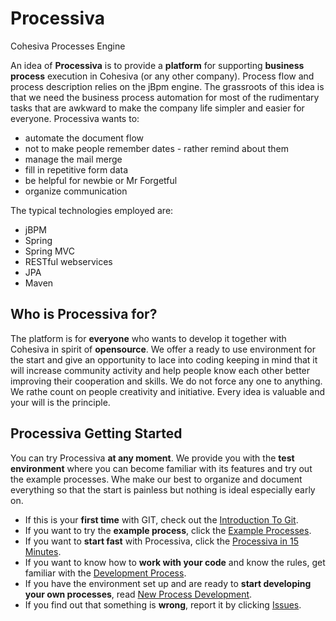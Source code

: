 Processiva
==========

Cohesiva Processes Engine

An idea of **Processiva** is to provide a **platform** for supporting **business process** execution in Cohesiva (or any other company). Process flow and process description relies on the jBpm engine. The grassroots of this idea is that we need the business process automation for most of the rudimentary tasks that are awkward to make the company life simpler and easier for everyone. Processiva wants to:
- automate the document flow
- not to make people remember dates - rather remind about them
- manage the mail merge
- fill in repetitive form data
- be helpful for newbie or Mr Forgetful
- organize communication

The typical technologies employed are:
- jBPM
- Spring
- Spring MVC
- RESTful webservices
- JPA
- Maven



## Who is Processiva for?
The platform is for **everyone** who wants to develop it together with Cohesiva in spirit of **opensource**.
We offer a ready to use environment for the start and give an opportunity to lace into coding keeping in mind that it will increase community activity and help people know each other better improving their cooperation and skills.
We do not force any one to anything. We rathe count on people creativity and initiative. Every idea is valuable and your will is the principle.

## Processiva Getting Started
You can try Processiva **at any moment**. We provide you with the **test environment** where you can become familiar with its features and try out the example processes.
Whe make our best to organize and document everything so that the start is painless but nothing is ideal especially early on.

- If this is your **first time** with GIT, check out the [Introduction To Git](http://learn.github.com/p/intro.html).
- If you want to try the **example process**, click the [Example Processes](http://processiva.example).
- If you want to **start fast** with Processiva, click the [Processiva in 15 Minutes](https://github.com/Cohesiva/Processiva/wiki/Processiva-in-15-Minutes).
- If you want to know how to **work with your code** and know the rules, get familiar with the [Development Process](https://github.com/Cohesiva/Processiva/wiki/Development-Process).
- If you have the environment set up and are ready to **start developing your own processes**, read [New Process Development](https://github.com/Cohesiva/Processiva/wiki/New-Process-Development).
- If you find out that something is **wrong**, report it by clicking [Issues](https://github.com/Cohesiva/Processiva/issues).